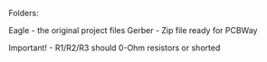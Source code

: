 Folders:

Eagle  - the original project files 
Gerber - Zip file ready for PCBWay


Important! - R1/R2/R3 should 0-Ohm resistors or shorted



